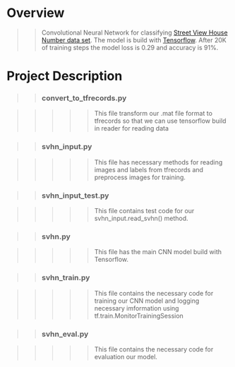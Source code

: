 # Overview 
>> Convolutional Neural Network for classifying [Street View House Number data set](http://ufldl.stanford.edu/housenumbers/).
The model is build with [Tensorflow](https://www.tensorflow.org). After 20K of training steps the model loss is 0.29 and accuracy is 91%.

# Project Description
>> ### convert_to_tfrecords.py

>>>>> This file transform our .mat file format to tfrecords so that we can use tensorflow build in reader for reading data

>> ### svhn_input.py

>>>>> This file has necessary methods for reading images and labels from tfrecords and preprocess images for training.

>> ### svhn_input_test.py

>>>>> This file contains test code for our svhn_input.read_svhn() method.

>> ### svhn.py

>>>>> This file has the main CNN model build with Tensorflow. 

>> ### svhn_train.py

>>>>> This file contains the necessary code for training our CNN model and logging necessary imformation using tf.train.MonitorTrainingSession

>> ### svhn_eval.py

>>>>> This file contains the necessary code for evaluation our model.




